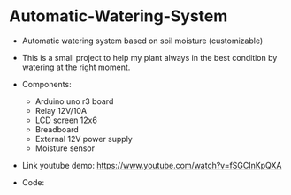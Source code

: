 # Automatic-Watering-System
- Automatic watering system based on soil moisture (customizable)
- This is a small project to help my plant always in the best condition by watering at the right moment.

- Components:
  + Arduino uno r3 board
  + Relay 12V/10A
  + LCD screen 12x6
  + Breadboard
  + External 12V power supply
  + Moisture sensor

- Link youtube demo: https://www.youtube.com/watch?v=fSGCInKpQXA
- Code:
  
